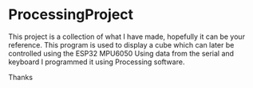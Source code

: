 # ProcessingProject

This project is a collection of what I have made, hopefully it can be your reference. 
This program is used to display a cube which can later be controlled using the ESP32 MPU6050 Using data from the serial and keyboard
I programmed it using Processing software.


Thanks